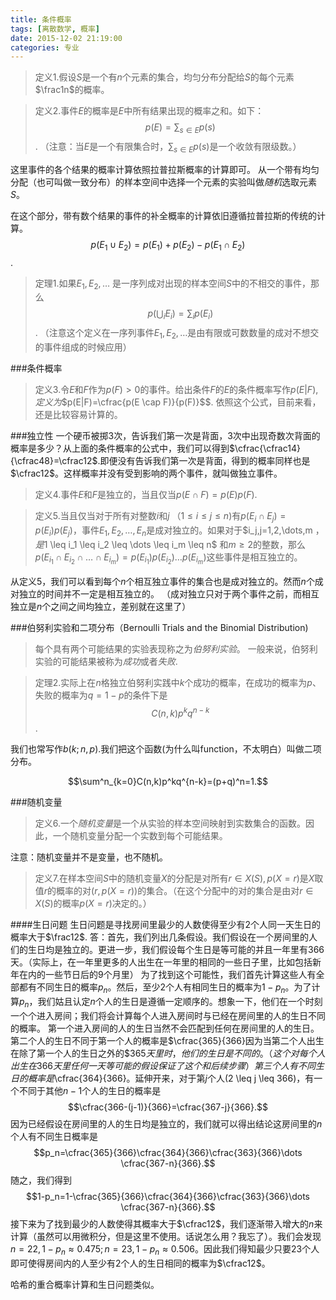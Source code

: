 ```yaml
---
title: 条件概率
tags: [离散数学, 概率]
date: 2015-12-02 21:19:00
categories: 专业
---
```


>定义1.假设$S$是一个有$n$个元素的集合，均匀分布分配给$S$的每个元素$\frac1n$的概率。

>定义2.事件$E$的概率是$E$中所有结果出现的概率之和。如下：$$p(E)=\sum_{s \in E}p(s)$$.
（注意：当$E$是一个有限集合时，$\sum_{s \in E}p(s)$是一个收敛有限级数。）

这里事件的各个结果的概率计算依照拉普拉斯概率的计算即可。
从一个带有均匀分配（也可叫做一致分布）的样本空间中选择一个元素的实验叫做*随机*选取元素$S$。

在这个部分，带有数个结果的事件的补全概率的计算依旧遵循拉普拉斯的传统的计算。
$$p(E_1 \cup E_2)=p(E_1)+p(E_2)-p(E_1 \cap E_2)$$.

>定理1.如果$E_1,E_2,\dots$ 是一序列成对出现的样本空间$S$中的不相交的事件，那么$$p \left(\bigcup_i E_i \right)=\sum_i{p(E_i)}$$.
（注意这个定义在一序列事件$E_1,E_2,\dots$是由有限或可数数量的成对不想交的事件组成的时候应用）

###条件概率
>定义3.令$E$和$F$作为$p(F)>0$的事件。给出条件$F$的$E$的条件概率写作$p(E|F),定义为$$p(E|F)=\cfrac{p(E \cap F)}{p(F)}$$.
依照这个公式，目前来看，还是比较容易计算的。

###独立性
一个硬币被掷3次，告诉我们第一次是背面，3次中出现奇数次背面的概率是多少？从上面的条件概率的公式中，我们可以得到$\cfrac{\cfrac14}{\cfrac48}=\cfrac12$.即便没有告诉我们第一次是背面，得到的概率同样也是$\cfrac12$。这样概率并没有受到影响的两个事件，就叫做独立事件。

>定义4.事件$E$和$F$是独立的，当且仅当$p(E \cap F)=p(E)p(F)$.

>定义5.当且仅当对于所有对整数$i$和$j$ $（1\leq i \leq j \leq n)$有$p(E_i \cap E_j)=p(E_i)p(E_j)$，事件$E_1,E_2,\dots,E_n$是成对独立的。如果对于$i_j,j=1,2,\dots,m $，是$1 \leq i_1 \leq i_2 \leq \dots \leq i_m \leq n$ 和$m \geq 2$的整数，那么$p(E_{i_1}\cap  E_{i_2}\cap \dots \cap E_{i_m})=p(E_{i_1})p(E_{i_2})\dots p(E_{i_m})$这些事件是相互独立的。

从定义5，我们可以看到每个$n$个相互独立事件的集合也是成对独立的。然而$n$个成对独立的时间并不一定是相互独立的。
（成对独立只对于两个事件之前，而相互独立是$n$个之间之间均独立，差别就在这里了）

###伯努利实验和二项分布（Bernoulli Trials and the Binomial Distribution)
>每个具有两个可能结果的实验表现称之为*伯努利实验*。
>一般来说，伯努利实验的可能结果被称为*成功*或者*失败*.

>定理2.实际上在$n$格独立伯努利实践中$k$个成功的概率，在成功的概率为$p$、失败的概率为$q=1-p$的条件下是$$C(n,k)p^kq^{n-k}$$.

我们也常写作$b(k;n,p)$.我们把这个函数(为什么叫function，不太明白）叫做二项分布。

$$\sum^n_{k=0}C(n,k)p^kq^{n-k}=(p+q)^n=1.$$

###随机变量
>定义6.一个*随机变量*是一个从实验的样本空间映射到实数集合的函数。因此，一个随机变量分配一个实数到每个可能结果。

注意：随机变量并不是变量，也不随机。
>定义7.在样本空间$S$中的随机变量$X$的分配是对所有$r \in X(S),p(X=r)$是$X$取值$r$的概率的对$(r,p(X=r))$的集合。（在这个分配中的对的集合是由对$r \in X(S)$的概率$p(X=r)$决定的。）

####生日问题
生日问题是寻找房间里最少的人数使得至少有2个人同一天生日的概率大于$\frac12$.
答：首先，我们列出几条假设。我们假设在一个房间里的人们的生日均是独立的。更进一步，我们假设每个生日是等可能的并且一年里有366天。（实际上，在一年里更多的人出生在一年里的相同的一些日子里，比如包括新年在内的一些节日后的9个月里）
为了找到这个可能性，我们首先计算这些人有全部都有不同生日的概率$p_n$。然后，至少2个人有相同生日的概率为$1-p_n$。为了计算$p_n$，我们姑且认定$n$个人的生日是遵循一定顺序的。想象一下，他们在一个时刻一个个进入房间；我们将会计算每个人进入房间时与已经在房间里的人的生日不同的概率。
第一个进入房间的人的生日当然不会匹配到任何在房间里的人的生日。第二个人的生日不同于第一个人的概率是$\cfrac{365}{366}因为当第二个人出生在除了第一个人的生日之外的$365$天里时，他们的生日是不同的。（这个对每个人出生在$366$天里任何一天等可能的假设保证了这个和后续步骤）
第三个人有不同生日的概率是$\cfrac{364}{366}。延伸开来，对于第$j$个人(2 \leq j \leq 366)，有一个不同于其他$n-1$个人的生日的概率是$$\cfrac{366-(j-1)}{366}=\cfrac{367-j}{366}.$$
因为已经假设在房间里的人的生日均是独立的，我们就可以得出结论这房间里的$n$个人有不同生日概率是$$p_n=\cfrac{365}{366}\cfrac{364}{366}\cfrac{363}{366}\dots \cfrac{367-n}{366}.$$
随之，我们得到$$1-p_n=1-\cfrac{365}{366}\cfrac{364}{366}\cfrac{363}{366}\dots \cfrac{367-n}{366}.$$
接下来为了找到最少的人数使得其概率大于$\cfrac12$，我们逐渐带入增大的$n$来计算（虽然可以用微积分，但是这里不使用。话说怎么用？我忘了）。我们会发现$n=22,1-p_n \approx 0.475;n=23,1-p_n \approx 0.506$。因此我们得知最少只要23个人即可使得房间内的人至少有2个人的生日相同的概率为$\cfrac12$。

哈希的重合概率计算和生日问题类似。